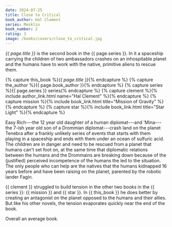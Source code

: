 ```yaml
---
date: 2024-07-25
title: Close to Critical
book_author: Hal Clement
series: Mesklin
book_number: 2
rating: 3
image: /books/covers/close_to_critical.jpg
---
```


<cite class="book-title">{{ page.title }}</cite> is the second book in the
<span class="book-series">{{ page.series }}</span>. In it a spaceship carrying
the children of two ambassadors crashes on an inhospitable planet and the
humans have to work with the native, primitive aliens to rescue them.

{% capture this_book %}<cite class="book-title">{{ page.title }}</cite>{% endcapture %}
{% capture the_author %}<span class="author-name">{{ page.book_author }}</span>{% endcapture %}
{% capture series %}<span class="book-series">{{ page.series }}</span> series{% endcapture %}
{% capture clement %}{% include author_link.html name="Hal Clement" %}{% endcapture %}
{% capture mission %}{% include book_link.html title="Mission of Gravity" %}{% endcapture %}
{% capture star %}{% include book_link.html title="Star Light" %}{% endcapture %}

Easy Rich---the 12 year old daughter of a human diplomat---and 'Mina---the
7-ish year old son of a Drommian diplomat---crash land on the planet Tenebra
after a frankly unlikely series of events that starts with them playing in a
spaceship and ends with them under an ocean of sulfuric acid. The children are
in danger and need to be rescued from a planet that humans can't set foot on,
at the same time that diplomatic relations between the humans and the
Drommains are breaking down because of the (justified) perceived incompetence
of the humans the led to the situation. The only people who can help are the
natives that the humans kidnapped 16 years before and have been raising on the
planet, parented by the robotic lander Fagin.

{{ clement }} struggled to build tension in the other two books in the {{
series }}: {{ mission }} and {{ star }}. In {{ this_book }} he does better by
creating an antagonist on the planet opposed to the humans and their allies.
But like his other novels, the tension evaporates quickly near the end of the
book.

Overall an average book.
